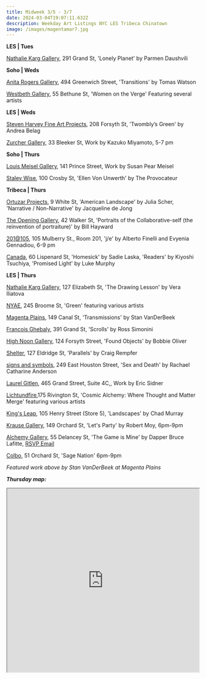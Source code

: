 ```yaml
---
title: Midweek 3/5 - 3/7
date: 2024-03-04T19:07:11.632Z
description: Weekday Art Listings NYC LES Tribeca Chinatown
image: /images/magentamar7.jpg
---
```

**L﻿ES | Tues**

[Nathalie Karg Gallery](https://nathaliekarg.com/exhibitions/82-lonely-planet-parmen-daushvili/press_release_text/), 291 Grand St, 'Lonely Planet' by Parmen Daushvili

**S﻿oho | Weds**

[Anita Rogers Gallery](https://www.anitarogersgallery.com/exhibitions), 494 Greenwich Street, 'Transitions' by Tomas Watson

[Westbeth Gallery](https://westbeth.org/event/women-on-the-verge-exhibition-of-artists-affiliated-with-the29-art/), 55 Bethune St, 'Women on the Verge' Featuring several artists

**L﻿ES | Weds**

[Steven Harvey Fine Art Projects](https://shfap.com/events/twomblys-green/), 208 Forsyth St, 'Twombly’s Green' by Andrea Belag

[Zurcher Gallery](https://www.galeriezurcher.com/), 33 Bleeker St, Work by Kazuko Miyamoto,  5-7 pm

**S﻿oho | Thurs**

[Louis Meisel Gallery](https://www.meiselgallery.com/exhibition/susan-pear-meisel/), 141 Prince Street, Work by Susan Pear Meisel

[Staley Wise](https://www.staleywise.com/exhibitions/ellen-von-unwerth5), 100 Crosby St, 'Ellen Von Unwerth' by The Provocateur

**T﻿ribeca | Thurs**

[Ortuzar Projects](https://www.ortuzarprojects.com/exhibitions), 9 White St, 'American Landscape' by Julia Scher, 'Narrative / Non-Narrative' by Jacqueline de Jong

[The Opening Gallery](https://www.theopeninggallery.com/), 42 Walker St, 'Portraits of the Collaborative-self (the reinvention of portraiture)' by Bill Hayward

[201@105](https://www.201at105.com/), 105 Mulberry St., Room 201, 'j/e' by Alberto Finelli and Evyenia Gennadiou, 6-9 pm

[Canada](https://www.canadanewyork.com/), 60 Lispenard St, 'Homesick' by Sadie Laska, 'Readers' by Kiyoshi Tsuchiya, 'Promised Light' by Luke Murphy

**L﻿ES | Thurs**

[Nathalie Karg Gallery](https://nathaliekarg.com/exhibitions/81-the-drawing-lesson-vera-iliatova/press_release_text/), 127 Elizabeth St, 'The Drawing Lesson' by Vera Iliatova

[NYAE](https://www.nyartistsequity.org/), 245 Broome St, 'Green' featuring various artists

[Magenta Plains](https://magentaplains.com/exhibitions/stan-vanderbeek-transmissions), 149 Canal St, 'Transmissions' by Stan VanDerBeek

[Francois Ghebaly](http://ghebaly.com/), 391 Grand St, 'Scrolls' by Ross Simonini

[High Noon Gallery](https://www.highnoongallery.com/), 124 Forsyth Street, 'Found Objects' by Bobbie Oliver

[Shelter](https://www.shelternyc.com/), 127 Eldridge St, 'Parallels' by Craig Rempfer

[signs and symbols](https://www.signsandsymbols.art/exhibitions/sex-and-death), 249 East Houston Street, 'Sex and Death' by Rachael Catharine Anderson

[Laurel Gitlen](https://www.laurelgitlen.com/), 465 Grand Street, Suite 4C,, Work by Eric Sidner

[Lichtundfire](https://www.lichtundfire.com/),175 Rivington St, 'Cosmic Alchemy: Where Thought and Matter Merge' featuring various artists

[King's Leap](https://www.kingsleapfinearts.com/), 105 Henry Street (Store 5), 'Landscapes' by Chad Murray

[Krause Gallery](https://www.krausegallery.com/), 149 Orchard St, 'Let's Party' by Robert Moy, 6pm-9pm

[Alchemy Gallery](https://www.instagram.com/alcehmy.gallery), 55 Delancey St, 'The Game is Mine' by Dapper Bruce Lafitte, [RSVP Email](info@alchemy-gallery.com)

[C﻿olbo](https://www.instagram.com/colbo.nyc), 51 Orchard St, 'Sage Nation' 6pm-9pm

*F﻿eatured work above by Stan VanDerBeek at Magenta Plains*

***T﻿hursday map:***

<iframe src="https://www.google.com/maps/d/u/1/embed?mid=1qJR3Ywvwk7-LpQYBaNK0Zy5apCqEUXw&ehbc=2E312F" width="100%" height="480"></iframe>